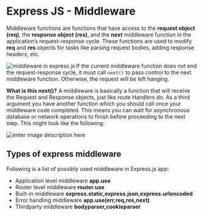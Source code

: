 # Express JS - Middleware
Middleware functions are functions that have access to the **request object (req)**, the **response object (res)**, and the **next** middleware function in the application’s request-response cycle. These functions are used to modify **req** and **res** objects for tasks like parsing request bodies, adding response headers, etc.

![middleware in express js](https://miro.medium.com/max/1001/1*wIkLR_9twvmG-LitHYoftw.png)
If the current middleware function does not end the request-response cycle, it must call `next()` to pass control to the next middleware function. Otherwise, the request will be left hanging.

 **What is this next()?**
A middleware is basically a function that will  receive the Request and Response objects, just like  route Handlers do. As a third argument you have another function which you should call once your middleware code completed. This means you can wait for asynchronous database or network operations to finish before proceeding to the next step. This might look like the following:

![enter image description here](https://miro.medium.com/max/1270/1*ptNjzuT0m2BQ9YpQTVwVLg.png) 
## Types of express middleware

Following is a list of possibly used middleware in Express.js app:
-   Application level middleware  **app.use**
-   Router level middleware  **router.use**
-   Built-in middleware  **express.static,express.json,express.urlencoded**
-   Error handling middleware  **app.use(err,req,res,next)**
-   Thirdparty middleware  **bodyparser,cookieparser**